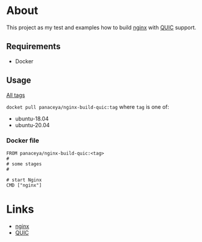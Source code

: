 # About
This project as my test and examples how to build [nginx] with [QUIC] support.

## Requirements
* Docker

## Usage
[All tags](https://hub.docker.com/r/panaceya/nginx-build-quic/tags)


`docket pull panaceya/nginx-build-quic:tag` where `tag` is one of:

* ubuntu-18.04
* ubuntu-20.04

### Docker file
```
FROM panaceya/nginx-build-quic:<tag>
#
# some stages
#

# start Nginx
CMD ["nginx"]
```




# Links 
* [nginx]
* [QUIC]

[nginx]: https://nginx.org/
[QUIC]: https://quic.nginx.org/
